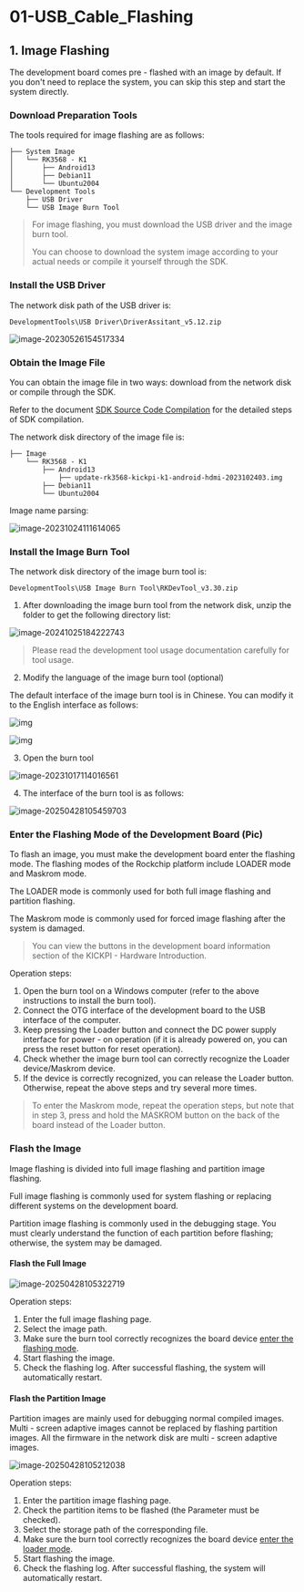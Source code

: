 # 01-USB_Cable_Flashing

## 1. Image Flashing

The development board comes pre - flashed with an image by default. If you don't need to replace the system, you can skip this step and start the system directly.

### Download Preparation Tools

The tools required for image flashing are as follows:

```
├── System Image
│   └── RK3568 - K1
│       ├── Android13
│       ├── Debian11
│       └── Ubuntu2004
└── Development Tools
    ├── USB Driver
    └── USB Image Burn Tool
```

> For image flashing, you must download the USB driver and the image burn tool.
>
> You can choose to download the system image according to your actual needs or compile it yourself through the SDK.

### Install the USB Driver

The network disk path of the USB driver is:

```
DevelopmentTools\USB Driver\DriverAssitant_v5.12.zip
```

![image-20230526154517334](http://tanzhtanzh.oss-cn-shenzhen.aliyuncs.com/img/image-20230526154517334.png)

### Obtain the Image File

You can obtain the image file in two ways: download from the network disk or compile through the SDK.

Refer to the document [SDK Source Code Compilation](11-SDK源码编译.md) for the detailed steps of SDK compilation.

The network disk directory of the image file is:

```
├── Image
    └── RK3568 - K1
        ├── Android13
            ├── update-rk3568-kickpi-k1-android-hdmi-2023102403.img
        ├── Debian11
        └── Ubuntu2004
```

Image name parsing:

![image-20231024111614065](http://tanzhtanzh.oss-cn-shenzhen.aliyuncs.com/img/image-20231024111614065.png)

### Install the Image Burn Tool

The network disk directory of the image burn tool is:

```
DevelopmentTools\USB Image Burn Tool\RKDevTool_v3.30.zip
```

1. After downloading the image burn tool from the network disk, unzip the folder to get the following directory list:

![image-20241025184222743](http://tanzhtanzh.oss-cn-shenzhen.aliyuncs.com/img/image-20241025184222743.png)

> Please read the development tool usage documentation carefully for tool usage.

2. Modify the language of the image burn tool (optional)

The default interface of the image burn tool is in Chinese. You can modify it to the English interface as follows:

![img](http://tanzhtanzh.oss-cn-shenzhen.aliyuncs.com/img/image-20231010202819610.png)

![img](http://tanzhtanzh.oss-cn-shenzhen.aliyuncs.com/img/image-20231010203036869.png)

3. Open the burn tool

![image-20231017114016561](http://tanzhtanzh.oss-cn-shenzhen.aliyuncs.com/img/image-20231017114016561.png)

4. The interface of the burn tool is as follows:

![image-20250428105459703](http://tanzhtanzh.oss-cn-shenzhen.aliyuncs.com/img/image-20250428105459703.png)

### Enter the Flashing Mode of the Development Board (Pic)<a id="burn_mode"> </a>

To flash an image, you must make the development board enter the flashing mode. The flashing modes of the Rockchip platform include LOADER mode and Maskrom mode.

The LOADER mode is commonly used for both full image flashing and partition flashing.

The Maskrom mode is commonly used for forced image flashing after the system is damaged.

> You can view the buttons in the development board information section of the KICKPI - Hardware Introduction.

Operation steps:

1. Open the burn tool on a Windows computer (refer to the above instructions to install the burn tool).
2. Connect the OTG interface of the development board to the USB interface of the computer.
3. Keep pressing the Loader button and connect the DC power supply interface for power - on operation (if it is already powered on, you can press the reset button for reset operation).
4. Check whether the image burn tool can correctly recognize the Loader device/Maskrom device.
5. If the device is correctly recognized, you can release the Loader button. Otherwise, repeat the above steps and try several more times.

> To enter the Maskrom mode, repeat the operation steps, but note that in step 3, press and hold the MASKROM button on the back of the board instead of the Loader button.

### Flash the Image

Image flashing is divided into full image flashing and partition image flashing.

Full image flashing is commonly used for system flashing or replacing different systems on the development board.

Partition image flashing is commonly used in the debugging stage. You must clearly understand the function of each partition before flashing; otherwise, the system may be damaged.

#### Flash the Full Image

![image-20250428105322719](http://tanzhtanzh.oss-cn-shenzhen.aliyuncs.com/img/image-20250428105322719.png)

Operation steps:

1. Enter the full image flashing page.
2. Select the image path.
3. Make sure the burn tool correctly recognizes the board device [enter the flashing mode](#burn_mode).
4. Start flashing the image.
5. Check the flashing log. After successful flashing, the system will automatically restart.

#### Flash the Partition Image

Partition images are mainly used for debugging normal compiled images. Multi - screen adaptive images cannot be replaced by flashing partition images. All the firmware in the network disk are multi - screen adaptive images.

![image-20250428105212038](http://tanzhtanzh.oss-cn-shenzhen.aliyuncs.com/img/image-20250428105212038.png)

Operation steps:

1. Enter the partition image flashing page.
2. Check the partition items to be flashed (the Parameter must be checked).
3. Select the storage path of the corresponding file.
4. Make sure the burn tool correctly recognizes the board device [enter the loader mode](#burn_mode).
5. Start flashing the image.
6. Check the flashing log. After successful flashing, the system will automatically restart.